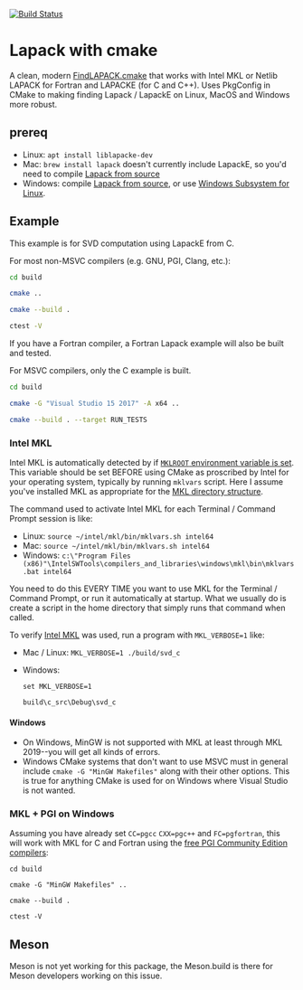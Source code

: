 [![Build Status](https://travis-ci.com/scivision/lapack-cmake.svg?branch=master)](https://travis-ci.com/scivision/lapack-cmake)

# Lapack with cmake

A clean, modern
[FindLAPACK.cmake](./cmake/Modules/FindLAPACK.cmake)
that works with Intel MKL or Netlib LAPACK for Fortran and LAPACKE (for C and C++).
Uses PkgConfig in CMake to making finding Lapack / LapackE on Linux, MacOS and Windows more robust.

## prereq

* Linux: `apt install liblapacke-dev`
* Mac: `brew install lapack` doesn't currently include LapackE, so you'd need to compile [Lapack from source](https://github.com/Reference-LAPACK/lapack)
* Windows: compile [Lapack from source](https://github.com/Reference-LAPACK/lapack), or use [Windows Subsystem for Linux](https://docs.microsoft.com/en-us/windows/wsl/install-win10).


## Example

This example is for SVD computation using LapackE from C.

For most non-MSVC compilers (e.g. GNU, PGI, Clang, etc.):

```sh
cd build

cmake ..

cmake --build .

ctest -V
```

If you have a Fortran compiler, a Fortran Lapack example will also be built and tested.


For MSVC compilers, only the C example is built.

```sh
cd build

cmake -G "Visual Studio 15 2017" -A x64 ..

cmake --build . --target RUN_TESTS
```


### Intel MKL

Intel MKL is automatically detected by if
[`MKLROOT` environment variable is set](https://software.intel.com/en-us/mkl-windows-developer-guide-checking-your-installation).
This variable should be set BEFORE using CMake as proscribed by Intel for your operating system, typically by running `mklvars` script.
Here I assume you've installed MKL as appropriate for the
[MKL directory structure](https://software.intel.com/en-us/mkl-windows-developer-guide-high-level-directory-structure).

The command used to activate Intel MKL for each Terminal / Command Prompt session is like:

* Linux: `source ~/intel/mkl/bin/mklvars.sh intel64`
* Mac: `source ~/intel/mkl/bin/mklvars.sh intel64`
* Windows: `c:\"Program Files (x86)"\IntelSWTools\compilers_and_libraries\windows\mkl\bin\mklvars.bat intel64`

You need to do this EVERY TIME you want to use MKL for the Terminal / Command Prompt, or run it automatically at startup.
What we usually do is create a script in the home directory that simply runs that command when called.

To verify
[Intel MKL](https://software.intel.com/en-us/mkl)
was used, run a program with `MKL_VERBOSE=1` like:

* Mac / Linux: `MKL_VERBOSE=1 ./build/svd_c`
* Windows:

    ```posh
    set MKL_VERBOSE=1

    build\c_src\Debug\svd_c
    ```

#### Windows

* On Windows, MinGW is not supported with MKL at least through MKL 2019--you will get all kinds of errors.
* Windows CMake systems that don't want to use MSVC must in general include `cmake -G "MinGW Makefiles"` along with their other options.
  This is true for anything CMake is used for on Windows where Visual Studio is not wanted.

### MKL + PGI on Windows

Assuming you have already set `CC=pgcc` `CXX=pgc++` and `FC=pgfortran`, this will work with MKL for C and Fortran using the
[free PGI Community Edition compilers](https://www.scivision.dev/install-pgi-free-compiler/):

```posh
cd build

cmake -G "MinGW Makefiles" ..

cmake --build .

ctest -V
```

## Meson

Meson is not yet working for this package, the Meson.build is there for Meson developers working on this issue.